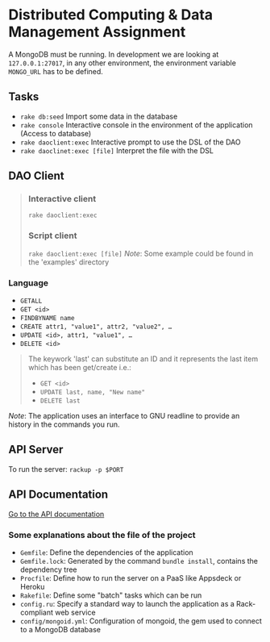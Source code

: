 Distributed Computing & Data Management Assignment
=================================================

A MongoDB must be running. In development we are looking at `127.0.0.1:27017`,
in any other environment, the environment variable `MONGO_URL` has to be defined.

Tasks
-----

* `rake db:seed` Import some data in the database
* `rake console` Interactive console in the environment of the application (Access to database)
* `rake daoclient:exec` Interactive prompt to use the DSL of the DAO
* `rake daoclinet:exec [file]` Interpret the file with the DSL

DAO Client
----------

> ### Interactive client
> `rake daoclient:exec`
> ### Script client
> `rake daoclient:exec [file]`
> _Note_: Some example could be found in the 'examples' directory

### Language

* `GETALL`
* `GET <id>`
* `FINDBYNAME name`
* `CREATE attr1, "value1", attr2, "value2", …`
* `UPDATE <id>, attr1, "value1", …`
* `DELETE <id>`

> The keywork 'last' can substitute an ID and it represents the last item which has been get/create
> i.e.:
> * `GET <id>`
> * `UPDATE last, name, "New name"`
> * `DELETE last`

_Note_: The application uses an interface to GNU readline to provide an history in the commands
you run.

API Server
----------

To run the server: `rackup -p $PORT`

API Documentation
-----------------

[Go to the API documentation](../blob/master/doc/api.md)

### Some explanations about the file of the project

* `Gemfile`: Define the dependencies of the application
* `Gemfile.lock`: Generated by the command `bundle install`, contains the dependency tree
* `Procfile`: Define how to run the server on a PaaS like Appsdeck or Heroku
* `Rakefile`: Define some "batch" tasks which can be run
* `config.ru`: Specify a standard way to launch the application as a Rack-compliant web service
* `config/mongoid.yml`: Configuration of mongoid, the gem used to connect to a MongoDB database

